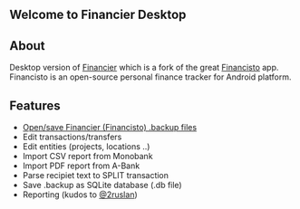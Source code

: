 ## Welcome to Financier Desktop

## About
 Desktop version of [Financier](https://github.com/handydevcom/financier "Financier") which is a fork of the great [Financisto](https://github.com/dsolonenko/financisto) app. Financisto is an open-source personal finance tracker for Android platform.

## Features

- [Open/save Financier (Financisto) .backup files](/pages/1.open_backup/open.md)
- Edit transactions/transfers
- Edit entities (projects, locations ..)
- Import CSV report from Monobank
- Import PDF report from A-Bank
- Parse recipiet text to SPLIT transaction
- Save .backup as SQLite database (.db file)
- Reporting (kudos to [@2ruslan](https://github.com/2ruslan))